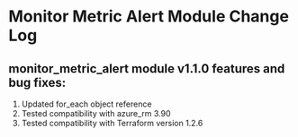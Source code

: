 # Monitor Metric Alert Module Change Log

## monitor_metric_alert module v1.1.0 features and bug fixes:

1. Updated for_each object reference
2. Tested compatibility with azure_rm 3.90
3. Tested compatibility with Terraform version 1.2.6
